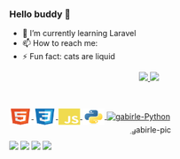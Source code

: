 ### Hello buddy 👋

- 🌱 I’m currently learning Laravel
- 📫 How to reach me: 
- ⚡ Fun fact: cats are liquid

<div align="center">
  <a href="https://github.com/gabirle">
  <img height="160em" src="https://github-readme-stats.vercel.app/api?username=gabirle&show_icons=true&theme=dracula&include_all_commits=true&count_private=true"/>
  <img height="120em" src="https://github-readme-stats.vercel.app/api/top-langs/?username=gabirle&layout=compact&langs_count=7&theme=dracula"/>
</div>
  
##
  
<div style="display: inline_block"><br>
  <img align="center" alt="gabirle-HTML" height="30" width="40" src="https://raw.githubusercontent.com/devicons/devicon/master/icons/html5/html5-original.svg">
  <img align="center" alt="gabirle-CSS" height="30" width="40" src="https://raw.githubusercontent.com/devicons/devicon/master/icons/css3/css3-original.svg">
  <img align="center" alt="gabirle-Js" height="30" width="40" src="https://raw.githubusercontent.com/devicons/devicon/master/icons/javascript/javascript-plain.svg">
  <img align="center" alt="gabirle-Python" height="30" width="40" src="https://raw.githubusercontent.com/devicons/devicon/master/icons/python/python-original.svg">
  <img align="center" alt="gabirle-Python" height="30" width="40" src="https://cdn.jsdelivr.net/gh/devicons/devicon/icons/java/java-original.svg">
  <img align="right" alt="gabirle-pic" width="300" height="150" style="border-radius:50px;" src="https://cdn.discordapp.com/attachments/882794499800199168/916472969876873226/giphy.gif">
</div>
  
##
  
<div> 
 	<a href="https://www.twitch.tv/gabirle" target="_blank"><img src="https://img.shields.io/badge/Twitch-9146FF?style=for-the-badge&logo=twitch&logoColor=white" target="_blank"></a>
 <a href="https://discord.gg/VrszrQNu3z" target="_blank"><img src="https://img.shields.io/badge/Discord-7289DA?style=for-the-badge&logo=discord&logoColor=white" target="_blank"></a> 
  <a href = "mailto:gabirledev@gmail.com"><img src="https://img.shields.io/badge/Gmail-D14836?style=for-the-badge&logo=gmail&logoColor=white" target="_blank"></a>
  <a href="https://www.linkedin.com/in/gabirle" target="_blank"><img src="https://img.shields.io/badge/-LinkedIn-%230077B5?style=for-the-badge&logo=linkedin&logoColor=white" target="_blank"></a> 
 
 
</div>
